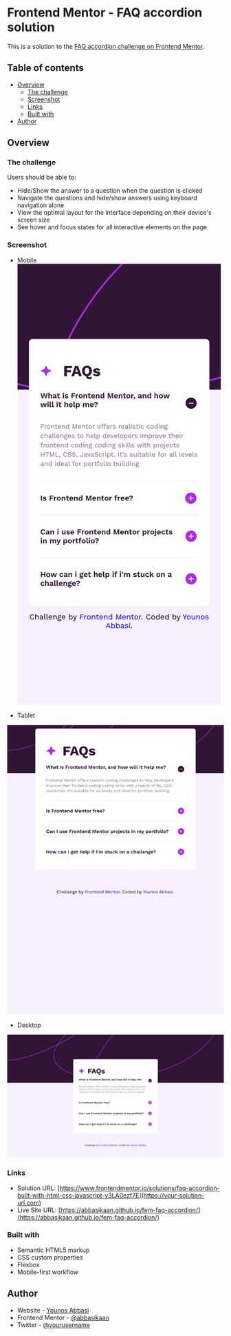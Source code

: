 # Frontend Mentor - FAQ accordion solution

This is a solution to the [FAQ accordion challenge on Frontend Mentor](https://www.frontendmentor.io/challenges/faq-accordion-wyfFdeBwBz).

## Table of contents

-   [Overview](#overview)
    -   [The challenge](#the-challenge)
    -   [Screenshot](#screenshot)
    -   [Links](#links)
    -   [Built with](#built-with)
-   [Author](#author)

## Overview

### The challenge

Users should be able to:

-   Hide/Show the answer to a question when the question is clicked
-   Navigate the questions and hide/show answers using keyboard navigation alone
-   View the optimal layout for the interface depending on their device's screen size
-   See hover and focus states for all interactive elements on the page

### Screenshot
 - Mobile
![](./assets/images/Screen%20Shot%20mobile.png)

 - Tablet

![](./assets/images/Screen%20Shot%20tablet.png)

 - Desktop

![](./assets/images/Screenshot%20desktop.png)

### Links

-   Solution URL: [https://www.frontendmentor.io/solutions/faq-accordion-built-with-html-css-javascript-y3LA0ezf7E](https://your-solution-url.com)
-   Live Site URL: [https://abbasikaan.github.io/fem-faq-accordion/](https://abbasikaan.github.io/fem-faq-accordion/)

### Built with

-   Semantic HTML5 markup
-   CSS custom properties
-   Flexbox
-   Mobile-first workflow

## Author

-   Website - [Younos Abbasi](https://www.your-site.com)
-   Frontend Mentor - [@abbasikaan](https://www.frontendmentor.io/profile/abbasikaan)
-   Twitter - [@yourusername](https://www.twitter.com/yourusername)
